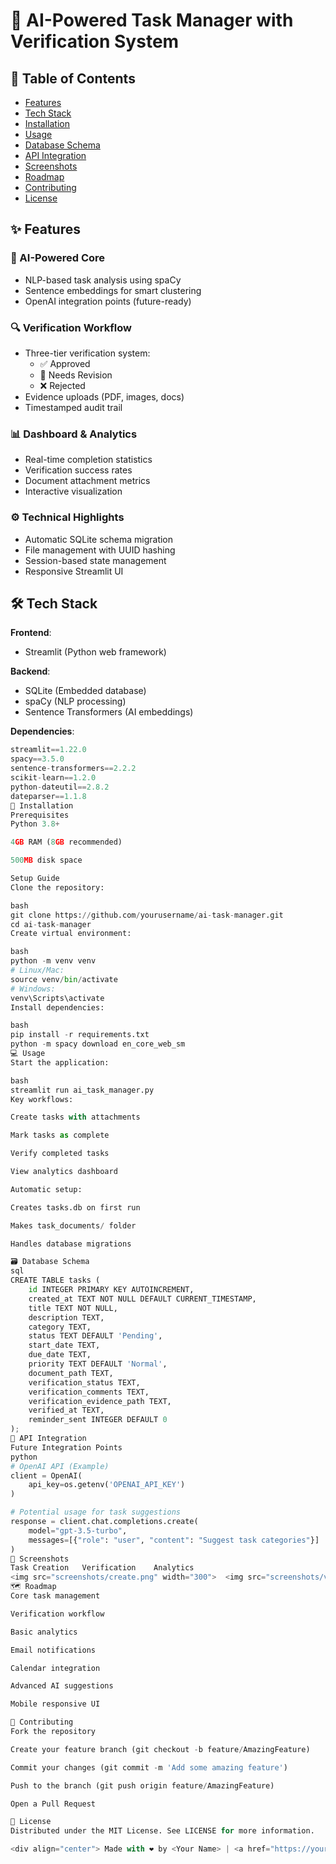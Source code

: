 # 🤖 AI-Powered Task Manager with Verification System

## 📌 Table of Contents
- [Features](#-features)
- [Tech Stack](#-tech-stack)
- [Installation](#-installation)
- [Usage](#-usage)
- [Database Schema](#-database-schema)
- [API Integration](#-api-integration)
- [Screenshots](#-screenshots)
- [Roadmap](#-roadmap)
- [Contributing](#-contributing)
- [License](#-license)

## ✨ Features

### 🧠 AI-Powered Core
- NLP-based task analysis using spaCy
- Sentence embeddings for smart clustering
- OpenAI integration points (future-ready)

### 🔍 Verification Workflow
- Three-tier verification system:
  - ✅ Approved
  - 🔄 Needs Revision
  - ❌ Rejected
- Evidence uploads (PDF, images, docs)
- Timestamped audit trail

### 📊 Dashboard & Analytics
- Real-time completion statistics
- Verification success rates
- Document attachment metrics
- Interactive visualization

### ⚙️ Technical Highlights
- Automatic SQLite schema migration
- File management with UUID hashing
- Session-based state management
- Responsive Streamlit UI

## 🛠️ Tech Stack

**Frontend**:
- Streamlit (Python web framework)

**Backend**:
- SQLite (Embedded database)
- spaCy (NLP processing)
- Sentence Transformers (AI embeddings)

**Dependencies**:
```python
streamlit==1.22.0
spacy==3.5.0
sentence-transformers==2.2.2
scikit-learn==1.2.0
python-dateutil==2.8.2
dateparser==1.1.8
🚀 Installation
Prerequisites
Python 3.8+

4GB RAM (8GB recommended)

500MB disk space

Setup Guide
Clone the repository:

bash
git clone https://github.com/yourusername/ai-task-manager.git
cd ai-task-manager
Create virtual environment:

bash
python -m venv venv
# Linux/Mac:
source venv/bin/activate
# Windows:
venv\Scripts\activate
Install dependencies:

bash
pip install -r requirements.txt
python -m spacy download en_core_web_sm
💻 Usage
Start the application:

bash
streamlit run ai_task_manager.py
Key workflows:

Create tasks with attachments

Mark tasks as complete

Verify completed tasks

View analytics dashboard

Automatic setup:

Creates tasks.db on first run

Makes task_documents/ folder

Handles database migrations

🗃️ Database Schema
sql
CREATE TABLE tasks (
    id INTEGER PRIMARY KEY AUTOINCREMENT,
    created_at TEXT NOT NULL DEFAULT CURRENT_TIMESTAMP,
    title TEXT NOT NULL,
    description TEXT,
    category TEXT,
    status TEXT DEFAULT 'Pending',
    start_date TEXT,
    due_date TEXT,
    priority TEXT DEFAULT 'Normal',
    document_path TEXT,
    verification_status TEXT,
    verification_comments TEXT,
    verification_evidence_path TEXT,
    verified_at TEXT,
    reminder_sent INTEGER DEFAULT 0
);
🔌 API Integration
Future Integration Points
python
# OpenAI API (Example)
client = OpenAI(
    api_key=os.getenv('OPENAI_API_KEY')
)

# Potential usage for task suggestions
response = client.chat.completions.create(
    model="gpt-3.5-turbo",
    messages=[{"role": "user", "content": "Suggest task categories"}]
)
📸 Screenshots
Task Creation	Verification	Analytics
<img src="screenshots/create.png" width="300">	<img src="screenshots/verify.png" width="300">	<img src="screenshots/analytics.png" width="300">
🗺️ Roadmap
Core task management

Verification workflow

Basic analytics

Email notifications

Calendar integration

Advanced AI suggestions

Mobile responsive UI

🤝 Contributing
Fork the repository

Create your feature branch (git checkout -b feature/AmazingFeature)

Commit your changes (git commit -m 'Add some amazing feature')

Push to the branch (git push origin feature/AmazingFeature)

Open a Pull Request

📜 License
Distributed under the MIT License. See LICENSE for more information.

<div align="center"> Made with ❤️ by <Your Name> | <a href="https://yourcompany.com">Your Company</a> | © 2025 </div> ``
